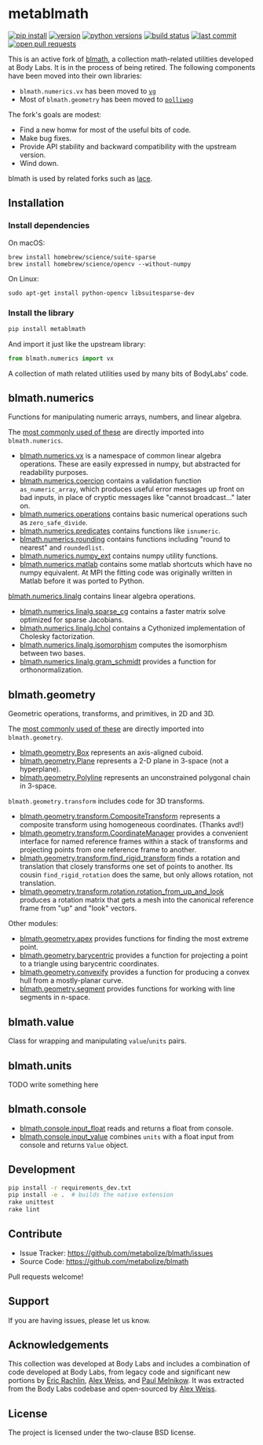 metablmath
==========

[![pip install](https://img.shields.io/badge/pip%20install-metablmath-f441b8.svg?style=flat-square)][pypi]
[![version](https://img.shields.io/pypi/v/metablmath.svg?style=flat-square)][pypi]
[![python versions](https://img.shields.io/pypi/pyversions/metablmath.svg?style=flat-square)][pypi]
[![build status](https://img.shields.io/circleci/project/github/metabolize/blmath/master.svg?style=flat-square)][circle]
[![last commit](https://img.shields.io/github/last-commit/metabolize/blmath.svg?style=flat-square)][commits]
[![open pull requests](https://img.shields.io/github/issues-pr/metabolize/blmath.svg?style=flat-square)][pull requests]

This is an active fork of [blmath][upstream], a collection math-related
utilities developed at Body Labs. It is in the process of being retired. The
following components have been moved into their own libraries:

- `blmath.numerics.vx` has been moved to [`vg`][vg]
- Most of `blmath.geometry` has been moved to [`polliwog`][polliwog]

[vg]: https://github.com/lace/vg
[polliwog]: https://github.com/lace/polliwog

The fork's goals are modest:

- Find a new homw for most of the useful bits of code.
- Make bug fixes.
- Provide API stability and backward compatibility with the upstream version.
- Wind down.

blmath is used by related forks such as [lace][].

[upstream]: https://github.com/bodylabs/blmath
[circle]: https://circleci.com/gh/metabolize/blmath
[pypi]: https://pypi.org/project/metablmath/
[pull requests]: https://github.com/metabolize/blmath/pulls
[commits]: https://github.com/metabolize/blmath/commits/master
[lace]: https://github.com/metabolize/lace


Installation
------------

### Install dependencies

On macOS:

    brew install homebrew/science/suite-sparse
    brew install homebrew/science/opencv --without-numpy

On Linux:

    sudo apt-get install python-opencv libsuitesparse-dev

### Install the library

```sh
pip install metablmath
```

And import it just like the upstream library:

```py
from blmath.numerics import vx
```

A collection of math related utilities used by many bits of BodyLabs' code.


blmath.numerics
---------------

Functions for manipulating numeric arrays, numbers, and linear algebra.

The [most commonly used of these](__init__.py) are directly imported into
`blmath.numerics`.

- [blmath.numerics.vx](vector_shortcuts.py) is a namespace of common linear
  algebra operations. These are easily expressed in numpy, but abstracted for
  readability purposes.
- [blmath.numerics.coercion](coercion.py) contains a validation function
  `as_numeric_array`, which produces useful error messages up front on bad
  inputs, in place of cryptic messages like "cannot broadcast..." later on.
- [blmath.numerics.operations](operations.py) contains basic numerical
  operations such as `zero_safe_divide`.
- [blmath.numerics.predicates](predicates.py) contains functions like
  `isnumeric`.
- [blmath.numerics.rounding](rounding.py) contains functions including
  "round to nearest" and `roundedlist`.
- [blmath.numerics.numpy_ext](numpy_ext.py) contains numpy utility
  functions.
- [blmath.numerics.matlab](matlab.py) contains some matlab shortcuts which
  have no numpy equivalent. At MPI the fitting code was originally written in
  Matlab before it was ported to Python.

[blmath.numerics.linalg](linalg) contains linear algebra operations.

- [blmath.numerics.linalg.sparse_cg](linalg/sparse_cg.py) contains a faster
  matrix solve optimized for sparse Jacobians.
- [blmath.numerics.linalg.lchol](linalg/lchol.py) contains a Cythonized
  implementation of Cholesky factorization.
- [blmath.numerics.linalg.isomorphism](linalg/isomorphism.py) computes the
  isomorphism between two bases.
- [blmath.numerics.linalg.gram_schmidt](linalg/gram_schmidt.py) provides a
  function for orthonormalization.

blmath.geometry
---------------

Geometric operations, transforms, and primitives, in 2D and 3D.

The [most commonly used of these](__init__.py) are directly imported into
`blmath.geometry`.

- [blmath.geometry.Box](primitives/box.py) represents an axis-aligned
  cuboid.
- [blmath.geometry.Plane](primitives/plane.py) represents a 2-D plane in
  3-space (not a hyperplane).
- [blmath.geometry.Polyline](primitives/polyline.py) represents an
  unconstrained polygonal chain in 3-space.

`blmath.geometry.transform` includes code for 3D transforms.

- [blmath.geometry.transform.CompositeTransform](transform/composite.py)
  represents a composite transform using homogeneous coordinates. (Thanks avd!)
- [blmath.geometry.transform.CoordinateManager](transform/coordinate_manager.py)
  provides a convenient interface for named reference frames within a stack of
  transforms and projecting points from one reference frame to another.
- [blmath.geometry.transform.find_rigid_transform](transform/rigid_transform.py)
  finds a rotation and translation that closely transforms one set of points to
  another. Its cousin `find_rigid_rotation` does the same, but only allows
  rotation, not translation.
- [blmath.geometry.transform.rotation.rotation_from_up_and_look](transform/rotation.py)
  produces a rotation matrix that gets a mesh into the canonical reference frame
  from "up" and "look" vectors.

Other modules:

- [blmath.geometry.apex](apex.py) provides functions for finding the most
  extreme point.
- [blmath.geometry.barycentric](barycentric.py) provides a function for
  projecting a point to a triangle using barycentric coordinates.
- [blmath.geometry.convexify](convexify.py) provides a function for
  producing a convex hull from a mostly-planar curve.
- [blmath.geometry.segment](segment.py) provides functions for working with
  line segments in n-space.

blmath.value
------------
Class for wrapping and manipulating `value`/`units` pairs.

blmath.units
------------
TODO write something here

blmath.console
------------
- [blmath.console.input_float](console.py) reads and returns a float from console.
- [blmath.console.input_value](console.py) combines `units` with a float input from console
  and returns `Value` object.



Development
-----------

```sh
pip install -r requirements_dev.txt
pip install -e .  # builds the native extension
rake unittest
rake lint
```


Contribute
----------

- Issue Tracker: https://github.com/metabolize/blmath/issues
- Source Code: https://github.com/metabolize/blmath

Pull requests welcome!


Support
-------

If you are having issues, please let us know.


Acknowledgements
----------------

This collection was developed at Body Labs and includes a combination of code
developed at Body Labs, from legacy code and significant new portions by
[Eric Rachlin][], [Alex Weiss][], and [Paul Melnikow][]. It was extracted
from the Body Labs codebase and open-sourced by [Alex Weiss][].

[eric rachlin]: https://github.com/eerac
[alex weiss]: https://github.com/algrs
[paul melnikow]: https://github.com/paulmelnikow


License
-------

The project is licensed under the two-clause BSD license.
